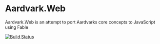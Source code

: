 # Aardvark.Web

Aardvark.Web is an attempt to port Aardvarks core concepts to JavaScript using Fable

[![Build Status](https://dev.azure.com/aardworx/Aardvark.Web/_apis/build/status/Aardvark.Web?branchName=master)](https://dev.azure.com/aardworx/Aardvark.Web/_build/latest?definitionId=1&branchName=master)